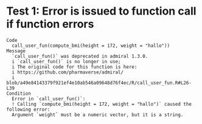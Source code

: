 # Test 1: Error is issued to function call if function errors

    Code
      call_user_fun(compute_bmi(height = 172, weight = "hallo"))
    Message
      `call_user_fun()` was deprecated in admiral 1.3.0.
      i `call_user_fun()` is no longer in use;
      i The original code for this function is here:
      i https://github.com/pharmaverse/admiral/
      i blob/a49e84143379f921ef4e10ab546a09648d76f4ec/R/call_user_fun.R#L26-L39
    Condition
      Error in `call_user_fun()`:
      ! Calling `compute_bmi(height = 172, weight = "hallo")` caused the following error:
      Argument `weight` must be a numeric vector, but it is a string.


